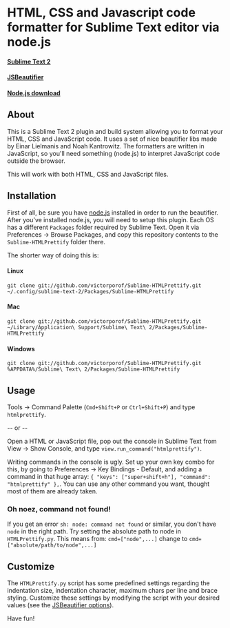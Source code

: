 # HTML, CSS and Javascript code formatter for Sublime Text editor via node.js
#### [Sublime Text 2](http://www.sublimetext.com/2)
#### [JSBeautifier](http://jsbeautifier.org/)
#### [Node.js download](http://nodejs.org/#download)

## About
This is a Sublime Text 2 plugin and build system allowing you to format your HTML, CSS and JavaScript code. It uses a set of nice beautifier libs made by Einar Lielmanis and Noah Kantrowitz. The formatters are written in JavaScript, so you'll need something (node.js) to interpret JavaScript code outside the browser.

This will work with both HTML, CSS and JavaScript files.

## Installation
First of all, be sure you have [node.js](http://nodejs.org/#download) installed in order to run the beautifier. After you've installed node.js, you will need to setup this plugin.
Each OS has a different `Packages` folder required by Sublime Text. Open it via Preferences -> Browse Packages, and copy this repository contents to the `Sublime-HTMLPrettify` folder there.

The shorter way of doing this is:
#### Linux
`git clone git://github.com/victorporof/Sublime-HTMLPrettify.git ~/.config/sublime-text-2/Packages/Sublime-HTMLPrettify`

#### Mac
`git clone git://github.com/victorporof/Sublime-HTMLPrettify.git ~/Library/Application\ Support/Sublime\ Text\ 2/Packages/Sublime-HTMLPrettify`

#### Windows
`git clone git://github.com/victorporof/Sublime-HTMLPrettify.git %APPDATA%/Sublime\ Text\ 2/Packages/Sublime-HTMLPrettify`


## Usage
Tools -> Command Palette (`Cmd+Shift+P` or `Ctrl+Shift+P`) and type `htmlprettify`.

-- or --

Open a HTML or JavaScript file, pop out the console in Sublime Text from View -> Show Console, and type `view.run_command("htmlprettify")`.

Writing commands in the console is ugly. Set up your own key combo for this, by going to Preferences -> Key Bindings - Default, and adding a command in that huge array: `{ "keys": ["super+shift+h"], "command": "htmlprettify" },`. You can use any other command you want, thought most of them are already taken.

### Oh noez, command not found!
If you get an error `sh: node: command not found` or similar, you don't have `node` in the right path. Try setting the absolute path to node in `HTMLPrettify.py`.
This means from:
`cmd=["node",...]`
change to
`cmd=["absolute/path/to/node",...]`

## Customize
The `HTMLPrettify.py` script has some predefined settings regarding the indentation size, indentation character, maximum chars per line and brace styling. Customize these settings by modifying the script with your desired values (see the [JSBeautifier options](https://github.com/einars/js-beautify/blob/master/beautify-html.js)).

Have fun!